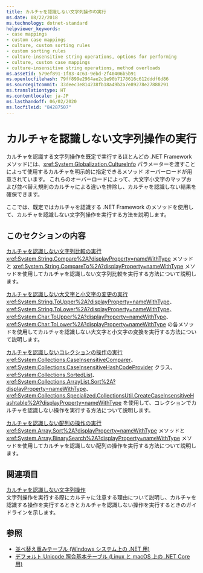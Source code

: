 ```yaml
---
title: カルチャを認識しない文字列操作の実行
ms.date: 08/22/2018
ms.technology: dotnet-standard
helpviewer_keywords:
- case mappings
- custom case mappings
- culture, custom sorting rules
- custom sorting rules
- culture-insensitive string operations, options for performing
- culture, custom case mappings
- culture-insensitive string operations, method overloads
ms.assetid: 579ef891-1f83-4c63-9ebd-2f40406b5b91
ms.openlocfilehash: 79ff899e2964ae2c1e90b7178616c612dddf6d86
ms.sourcegitcommit: 33deec3e814238fb18a49b2a7e89278e27888291
ms.translationtype: HT
ms.contentlocale: ja-JP
ms.lasthandoff: 06/02/2020
ms.locfileid: "84287507"
---
```

# <a name="performing-culture-insensitive-string-operations"></a>カルチャを認識しない文字列操作の実行
カルチャを認識する文字列操作を既定で実行するほとんどの .NET Framework メソッドには、<xref:System.Globalization.CultureInfo> パラメーターを渡すことによって使用するカルチャを明示的に指定できるメソッド オーバーロードが用意されています。 これらのオーバーロードによって、大文字小文字のマップおよび並べ替え規則のカルチャによる違いを排除し、カルチャを認識しない結果を確保できます。  
  
 ここでは、既定ではカルチャを認識する .NET Framework のメソッドを使用して、カルチャを認識しない文字列操作を実行する方法を説明します。  
  
## <a name="in-this-section"></a>このセクションの内容  
 [カルチャを認識しない文字列比較の実行](performing-culture-insensitive-string-comparisons.md)  
 <xref:System.String.Compare%2A?displayProperty=nameWithType> メソッドと <xref:System.String.CompareTo%2A?displayProperty=nameWithType> メソッドを使用してカルチャを認識しない文字列比較を実行する方法について説明します。  
  
 [カルチャを認識しない大文字と小文字の変更の実行](performing-culture-insensitive-case-changes.md)  
 <xref:System.String.ToUpper%2A?displayProperty=nameWithType>、<xref:System.String.ToLower%2A?displayProperty=nameWithType>、<xref:System.Char.ToUpper%2A?displayProperty=nameWithType>、<xref:System.Char.ToLower%2A?displayProperty=nameWithType> の各メソッドを使用してカルチャを認識しない大文字と小文字の変換を実行する方法について説明します。  
  
 [カルチャを認識しないコレクションの操作の実行](performing-culture-insensitive-string-operations-in-collections.md)  
 <xref:System.Collections.CaseInsensitiveComparer>、<xref:System.Collections.CaseInsensitiveHashCodeProvider> クラス、<xref:System.Collections.SortedList>、<xref:System.Collections.ArrayList.Sort%2A?displayProperty=nameWithType>、<xref:System.Collections.Specialized.CollectionsUtil.CreateCaseInsensitiveHashtable%2A?displayProperty=nameWithType> を使用して、コレクションでカルチャを認識しない操作を実行する方法について説明します。  
  
 [カルチャを認識しない配列の操作の実行](performing-culture-insensitive-string-operations-in-arrays.md)  
 <xref:System.Array.Sort%2A?displayProperty=nameWithType> メソッドと <xref:System.Array.BinarySearch%2A?displayProperty=nameWithType> メソッドを使用してカルチャを認識しない配列の操作を実行する方法について説明します。  
  
## <a name="related-sections"></a>関連項目  
 [カルチャを認識しない文字列操作](culture-insensitive-string-operations.md)  
 文字列操作を実行する際にカルチャに注意する理由について説明し、カルチャを認識する操作を実行するときとカルチャを認識しない操作を実行するときのガイドラインを示します。

## <a name="see-also"></a>参照

- [並べ替え重みテーブル (Windows システム上の .NET 用)](https://www.microsoft.com/download/details.aspx?id=10921)
- [デフォルト Unicode 照合基本テーブル (Linux と macOS 上の .NET Core 用)](https://www.unicode.org/Public/UCA/latest/allkeys.txt)
